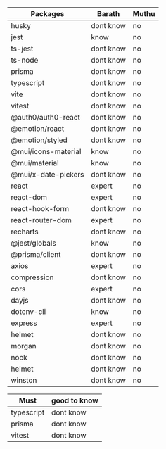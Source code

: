 |Packages|Barath|Muthu|
|----|----|----|
|husky|dont know|no
|jest|know|no
|ts-jest|dont know|no
|ts-node|dont know|no
|prisma|dont know|no
|typescript|dont know|no
|vite|dont know|no
|vitest|dont know|no
|@auth0/auth0-react|dont know|no
|@emotion/react|dont know|no
|@emotion/styled|dont know|no
|@mui/icons-material|know|no
|@mui/material|know|no
|@mui/x-date-pickers|dont know|no
|react|expert|no
|react-dom|expert|no
|react-hook-form|dont know|no
|react-router-dom|expert|no
|recharts|dont know|no
|@jest/globals|know|no
|@prisma/client|dont know|no
|axios|expert|no
|compression|dont know|no
|cors|expert|no
|dayjs|dont know|no
|dotenv-cli|know|no
|express|expert|no
|helmet|dont know|no
|morgan|dont know|no
|nock|dont know|no
|helmet|dont know|no
|winston |dont know| no

|Must|good to know|
|----|----|
|typescript|dont know
|prisma|dont know
|vitest|dont know


